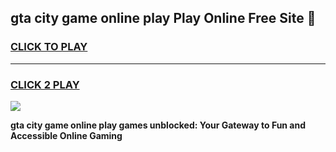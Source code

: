 
## gta city game online play Play Online Free Site 👋
<h3>
<a href="https://download.freeplayer.one?title=gta_city_game_online_play&ref=21F">CLICK TO PLAY</a></h3>
<hr>

<h3>
<a href="https://download.freeplayer.one?title=gta_city_game_online_play&ref=21F">CLICK 2 PLAY</a>
  
</h3>

<a href="https://download.freeplayer.one?title=gta_city_game_online_play&ref=21F"><img src="https://cdnb.artstation.com/p/assets/images/images/032/539/853/original/anto-thomas-button-gif.gif"></a>


**gta city game online play games unblocked: Your Gateway to Fun and Accessible Online Gaming**
